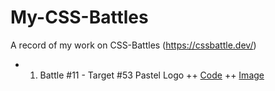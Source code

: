 # My-CSS-Battles
A record of my work on CSS-Battles (https://cssbattle.dev/)

+ 1) Battle #11 - Target #53 Pastel Logo
++ [Code](./src/target53.html)
++ [Image](./img/target53Result.JPG)
